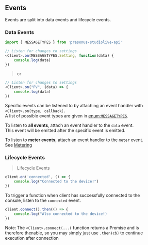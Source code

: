 ## Events

Events are split into data events and lifecycle events.  

### Data Events


```js
import { MESSAGETYPES } from 'presonus-studiolive-api'

// Listen for changes to settings
<Client>.on(MESSAGETYPES.Setting, function(data) {
    console.log(data)
})
```

> or

```js
// Listen for changes to settings
<Client>.on("PV", (data) => {
    console.log(data)
})
```

Specific events can be listened to by attaching an event handler with `<Client>.on(type, callback)`.  
A list of possible event types are given in [enum:`MESSAGETYPES`](#enum-messagetypes).

To listen to **all events**, attach an event handler to the `data` event.  
This event will be emitted after the specific event is emitted.

To listen to **meter events**, attach an event handler to the `meter` event.  
See [Metering](#metering)

### Lifecycle Events

> Lifecycle Events

```js
client.on('connected', () => {
    console.log("Connected to the device!")
})
```

To trigger a function when client has successfully connected to the console, listen to the `connected` event.  

```js
client.connect().then(() => {
    console.log("Also connected to the device!)
})
```

Note: The `<Client>.connect(...)` function returns a Promise and is therefore thenable, so you may simply just use `.then(cb)` to continue execution after connection

